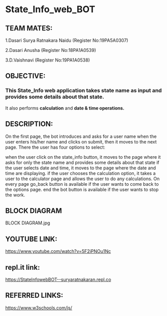 # State_Info_web_BOT


## TEAM MATES:

1.Dasari Surya Ratnakara Naidu (Register No:19PA5A0307)

2.Dasari Anusha (Register No:18PA1A0539)

3.D.Vaishnavi (Register No:19PA1A0538)

## OBJECTIVE:

### This State_Info web application takes state name as input and provides some details about that state.
It also performs __calculation__ and __date & time operations.__

## DESCRIPTION:

On the first page, the bot introduces and asks for a user name when the user enters his/her name and clicks on submit, then it moves to the next page. There the user has four options to select:

when the user click on the state_info button, it moves to the page where it asks for only the state name and provides some details about that state
if the user selects date and time, it moves to the page where the date and time are displaying.
if the user chooses the calculation option, it takes a user to the calculator page and allows the user to do any calculations.
On every page go_back button is available if the user wants to come back to the options page.
end the bot button is available if the user wants to stop the work.

## BLOCK DIAGRAM

BLOCK DIAGRAM.jpg



## YOUTUBE LINK:

https://www.youtube.com/watch?v=5F2iPNOu1Nc

## repl.it link:

https://StateInfowebBOT--suryaratnakaran.repl.co

## REFERRED LINKS:

https://www.w3schools.com/js/
